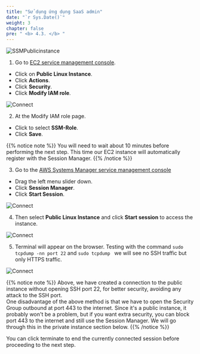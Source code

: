 ```yaml
---
title: "Sử dụng ứng dụng SaaS admin"
date: "`r Sys.Date()`"
weight: 3
chapter: false
pre: " <b> 4.3. </b> "
---
```


![SSMPublicinstance](/images/arc-02.png)

1. Go to [EC2 service management console](https://console.aws.amazon.com/ec2/v2/home).

- Click on **Public Linux Instance**.
- Click **Actions**.
- Click **Security**.
- Click **Modify IAM role**.

![Connect](/images/3.connect/001-connect.png)

2. At the Modify IAM role page.

- Click to select **SSM-Role**.
- Click **Save**.

{{% notice note %}}
You will need to wait about 10 minutes before performing the next step. This time our EC2 instance will automatically register with the Session Manager.
{{% /notice %}}

3. Go to the [AWS Systems Manager service management console](https://console.aws.amazon.com/systems-manager/home)

- Drag the left menu slider down.
- Click **Session Manager**.
- Click **Start Session**.

![Connect](/images/3.connect/002-connect.png)

4. Then select **Public Linux Instance** and click **Start session** to access the instance.

![Connect](/images/3.connect/003-connect.png)

5. Terminal will appear on the browser. Testing with the command `sudo tcpdump -nn port 22` and `sudo tcpdump ` we will see no SSH traffic but only HTTPS traffic.

![Connect](/images/3.connect/004-connect.png)

{{% notice note %}}
Above, we have created a connection to the public instance without opening SSH port 22, for better security, avoiding any attack to the SSH port.\
One disadvantage of the above method is that we have to open the Security Group outbound at port 443 to the internet. Since it's a public instance, it probably won't be a problem, but if you want extra security, you can block port 443 to the internet and still use the Session Manager. We will go through this in the private instance section below.
{{% /notice %}}

You can click terminate to end the currently connected session before proceeding to the next step.
